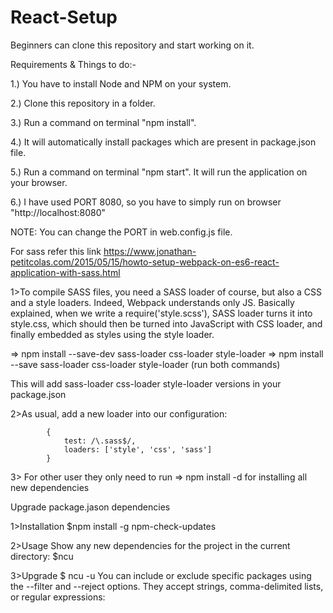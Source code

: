 # React-Setup
Beginners can clone this repository and start working on it.

Requirements & Things to do:-

1.) You have to install Node and NPM on your system.

2.) Clone this repository in a folder.

3.) Run a command on terminal "npm install".

4.) It will automatically install packages which are present in package.json file.

5.) Run a command on terminal "npm start". It will run the application on your browser.

6.) I have used PORT 8080, so you have to simply run on browser "http://localhost:8080"

NOTE: You can change the PORT in web.config.js file.


For sass
refer this link
https://www.jonathan-petitcolas.com/2015/05/15/howto-setup-webpack-on-es6-react-application-with-sass.html

1>To compile SASS files, you need a SASS loader of course, but also a CSS and a style loaders. Indeed, Webpack understands only JS. Basically explained, when we write a require('style.scss'), SASS loader turns it into style.css, which should then be turned into JavaScript with CSS loader, and finally embedded as styles using the style loader.

=> npm install --save-dev sass-loader css-loader style-loader
=> npm install --save sass-loader css-loader style-loader (run both commands)

This will add sass-loader css-loader style-loader versions in your package.json

2>As usual, add a new loader into our configuration:

            {
                test: /\.sass$/,
                loaders: ['style', 'css', 'sass']
            }

3> For other user they only need to run
=> npm install -d
for installing all new dependencies



Upgrade package.jason dependencies

1>Installation
$npm install -g npm-check-updates

2>Usage
Show any new dependencies for the project in the current directory:
$ncu

3>Upgrade
$ ncu -u
You can include or exclude specific packages using the --filter and --reject options. They accept strings, comma-delimited lists, or regular expressions:

